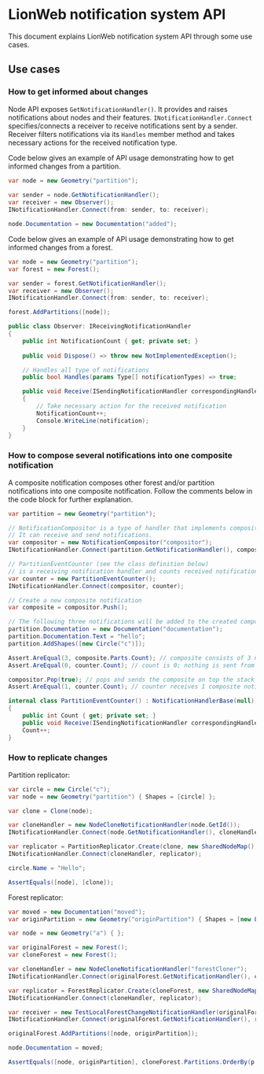 # LionWeb notification system API

This document explains LionWeb notification system API through some use cases. 

## Use cases
### How to get informed about changes
Node API exposes `GetNotificationHandler()`. It provides and raises notifications about nodes and their features.
`INotificationHandler.Connect` specifies/connects a receiver to receive notifications sent by a sender. 
Receiver filters notifications via its `Handles` member method and takes necessary actions for the received notification type.     

Code below gives an example of API usage demonstrating how to get informed changes from a partition.
```csharp
var node = new Geometry("partition");
        
var sender = node.GetNotificationHandler();
var receiver = new Observer();
INotificationHandler.Connect(from: sender, to: receiver);

node.Documentation = new Documentation("added");
```
Code below gives an example of API usage demonstrating how to get informed changes from a forest.
```csharp
var node = new Geometry("partition");
var forest = new Forest();

var sender = forest.GetNotificationHandler();
var receiver = new Observer();
INotificationHandler.Connect(from: sender, to: receiver);

forest.AddPartitions([node]); 
```

```csharp
public class Observer: IReceivingNotificationHandler
{
    public int NotificationCount { get; private set; }
    
    public void Dispose() => throw new NotImplementedException();

    // Handles all type of notifications
    public bool Handles(params Type[] notificationTypes) => true;

    public void Receive(ISendingNotificationHandler correspondingHandler, INotification notification)
    {
        // Take necessary action for the received notification 
        NotificationCount++;
        Console.WriteLine(notification);
    }
}
```

### How to compose several notifications into one composite notification
A composite notification composes other forest and/or partition notifications into one
composite notification. Follow the comments below in the code block for further explanation.

```csharp
var partition = new Geometry("partition");

// NotificationCompositor is a type of handler that implements compositor logic.
// It can receive and send notifications.
var compositor = new NotificationCompositor("compositor");
INotificationHandler.Connect(partition.GetNotificationHandler(), compositor);

// PartitionEventCounter (see the class definition below)
// is a receiving notification handler and counts received notifications.
var counter = new PartitionEventCounter(); 
INotificationHandler.Connect(compositor, counter);

// Create a new composite notification
var composite = compositor.Push(); 

// The following three notifications will be added to the created composite notification.
partition.Documentation = new Documentation("documentation");
partition.Documentation.Text = "hello";
partition.AddShapes([new Circle("c")]);

Assert.AreEqual(3, composite.Parts.Count); // composite consists of 3 notifications
Assert.AreEqual(0, counter.Count); // count is 0; nothing is sent from compositor to counter yet 

compositor.Pop(true); // pops and sends the composite on top the stack
Assert.AreEqual(1, counter.Count); // counter receives 1 composite notificaion
```

```csharp
internal class PartitionEventCounter() : NotificationHandlerBase(null), IReceivingNotificationHandler
{
    public int Count { get; private set; }
    public void Receive(ISendingNotificationHandler correspondingHandler, INotification notification) =>
    Count++;
}
```
### How to replicate changes

Partition replicator:

```csharp
var circle = new Circle("c");
var node = new Geometry("partition") { Shapes = [circle] };

var clone = Clone(node);

var cloneHandler = new NodeCloneNotificationHandler(node.GetId());
INotificationHandler.Connect(node.GetNotificationHandler(), cloneHandler);

var replicator = PartitionReplicator.Create(clone, new SharedNodeMap(), node.GetId());
INotificationHandler.Connect(cloneHandler, replicator);

circle.Name = "Hello";

AssertEquals([node], [clone]);
```

Forest replicator:

```csharp
var moved = new Documentation("moved");
var originPartition = new Geometry("originPartition") { Shapes = [new Line("l") { ShapeDocs = moved }] };

var node = new Geometry("a") { };

var originalForest = new Forest();
var cloneForest = new Forest();

var cloneHandler = new NodeCloneNotificationHandler("forestCloner");
INotificationHandler.Connect(originalForest.GetNotificationHandler(), cloneHandler);

var replicator = ForestReplicator.Create(cloneForest, new SharedNodeMap(), null);
INotificationHandler.Connect(cloneHandler, replicator);

var receiver = new TestLocalForestChangeNotificationHandler(originalForest, cloneHandler);
INotificationHandler.Connect(originalForest.GetNotificationHandler(), receiver);

originalForest.AddPartitions([node, originPartition]);

node.Documentation = moved;

AssertEquals([node, originPartition], cloneForest.Partitions.OrderBy(p => p.GetId()).ToList());
```
